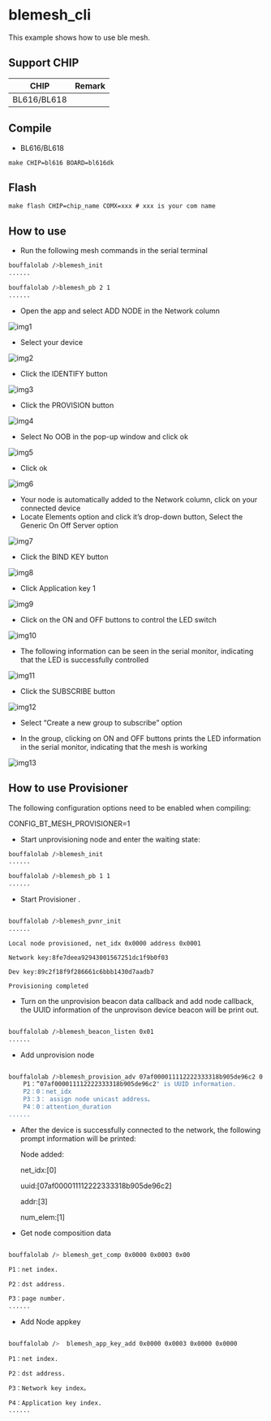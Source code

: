 # blemesh_cli

This example shows how to use ble mesh.

## Support CHIP

|      CHIP        | Remark |
|:----------------:|:------:|
|BL616/BL618       |        |

## Compile

- BL616/BL618

```
make CHIP=bl616 BOARD=bl616dk
```

## Flash

```
make flash CHIP=chip_name COMX=xxx # xxx is your com name
```

## How to use

- Run the following mesh commands in the serial terminal

```bash
bouffalolab />blemesh_init
......

bouffalolab />blemesh_pb 2 1 
......

```

- Open the app and select ADD NODE in the Network column

![img1](img/img1.jpg)

- Select your device

![img2](img/img2.jpg)

- Click the IDENTIFY button

![img3](img/img3.jpg)

- Click the PROVISION button

![img4](img/img4.jpg)

- Select No OOB in the pop-up window and click ok

![img5](img/img5.jpg)

- Click ok

![img6](img/img6.jpg)

- Your node is automatically added to the Network column, click on your connected device
- Locate Elements option and click it’s drop-down button, Select the Generic On Off Server option

![img7](img/img7.jpg)

- Click the BIND KEY button

![img8](img/img8.jpg)

- Click Application key 1

![img9](img/img9.jpg)

- Click on the ON and OFF buttons to control the LED switch

![img10](img/img10.jpg)

- The following information can be seen in the serial monitor, indicating that the LED is successfully controlled

![img11](img/img11.jpg)

- Click the SUBSCRIBE button

![img12](img/img12.jpg)

- Select “Create a new group to subscribe” option

- In the group, clicking on ON and OFF buttons prints the LED information in the serial monitor, indicating that the mesh is working

![img13](img/img13.jpg)

## How to use Provisioner 

The following configuration options need to be enabled when compiling:

CONFIG_BT_MESH_PROVISIONER=1

- Start unprovisioning node and enter the waiting state:

```bash
bouffalolab />blemesh_init
......

bouffalolab />blemesh_pb 1 1 
......
```

- Start Provisioner .

```bash

bouffalolab />blemesh_pvnr_init
......

```

    Local node provisioned, net_idx 0x0000 address 0x0001

    Network key:8fe7deea92943001567251dc1f9b0f03

    Dev key:89c2f18f9f286661c6bbb1430d7aadb7

    Provisioning completed


- Turn on the unprovision beacon data callback and add node callback, the UUID information of the unprovison device beacon will be print out.

```bash

bouffalolab />blemesh_beacon_listen 0x01
......
```
- Add unprovision node


```bash

bouffalolab />blemesh_provision_adv 07af000011112222333318b905de96c2 0 3 0
    P1：“07af000011112222333318b905de96c2" is UUID information.
    P2：0：net_idx
    P3：3： assign node unicast address。
    P4：0：attention_duration
......
```          
- After the device is successfully connected to the network, the following prompt information will be printed:

    Node added:

    net_idx:[0]

    uuid:[07af000011112222333318b905de96c2]

    addr:[3]

    num_elem:[1]

- Get node composition data
```bash

bouffalolab /> blemesh_get_comp 0x0000 0x0003 0x00

P1：net index.

P2：dst address.

P3：page number.
......
```    
- Add Node appkey

```bash

bouffalolab />  blemesh_app_key_add 0x0000 0x0003 0x0000 0x0000
         
P1：net index.

P2：dst address.

P3：Network key index。

P4：Application key index.
......
```  
  
